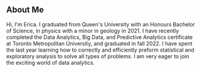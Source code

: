 ## About Me

Hi, I'm Erica. I graduated from Queen's University with an Honours Bachelor of Science,
in physics with a minor in geology in 2021. I have recently completed the Data Analytics, Big Data, and 
Predictive Analytics certificate at Toronto Metropolitan University, and graduated in fall 2022. I have 
spent the last year learning how to correctly and efficiently preform statistical and exploratory analysis to solve all 
types of problems. I am very eager to join the exciting world of data analytics. 







